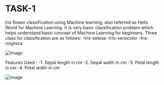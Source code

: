 # TASK-1
Iris flower classification using Machine learning, also referred as Hello World for Machine Learning. It is very basic classification problem which helps understand basic concept of Machine Learning for beginners.
Three class for classification are as follows:
-Iris-setosa
-Iris-versicolor
-Iris-virginica

![image](https://github.com/Harshitha-Chalumuri/LGMVIP/assets/124804800/49083c79-323d-4cfd-869c-8e38ae4ddbf1)


Features Used :
-1. Sepal length in cm 
-2. Sepal width in cm 
-3. Petal length in cm 
-4. Petal width in cm

![image](https://github.com/Harshitha-Chalumuri/LGMVIP/assets/124804800/0d5a37af-7ee8-4ad1-b717-21365a988422)








